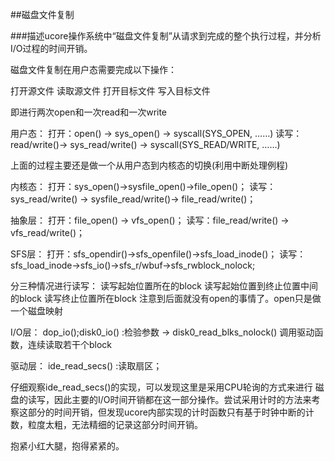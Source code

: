 ##磁盘文件复制

###描述ucore操作系统中“磁盘文件复制”从请求到完成的整个执行过程，并分析I/O过程的时间开销。



磁盘文件复制在用户态需要完成以下操作：

打开源文件
读取源文件
打开目标文件
写入目标文件

即进行两次open和一次read和一次write


用户态： 打开：open() -> sys_open() -> syscall(SYS_OPEN, ……) 读写：read/write()-> sys_read/write() -> syscall(SYS_READ/WRITE, ……)

上面的过程主要还是做一个从用户态到内核态的切换(利用中断处理例程)

内核态： 打开：sys_open()->sysfile_open()->file_open()； 读写：sys_read/write() -> sysfile_read/write()-> file_read/write()；

抽象层： 打开：file_open() -> vfs_open()； 读写：file_read/write() ->　vfs_read/write()；

SFS层： 打开：sfs_opendir()->sfs_openfile()->sfs_load_inode()； 读写：sfs_load_inode->sfs_io()->sfs_r/wbuf->sfs_rwblock_nolock; 

分三种情况进行读写： 读写起始位置所在的block 读写起始位置到终止位置中间的block 读写终止位置所在block 注意到后面就没有open的事情了。open只是做一个磁盘映射

I/O层： dop_io();disk0_io() :检验参数 -> disk0_read_blks_nolock() 调用驱动函数，连续读取若干个block

驱动层： ide_read_secs() :读取扇区；


仔细观察ide_read_secs()的实现，可以发现这里是采用CPU轮询的方式来进行 磁盘的读写，因此主要的I/O时间开销都在这一部分操作。尝试采用计时的方法来考察这部分的时间开销，但发现ucore内部实现的计时函数只有基于时钟中断的计数，粒度太粗，无法精细的记录这部分时间开销。

抱紧小红大腿，抱得紧紧的。